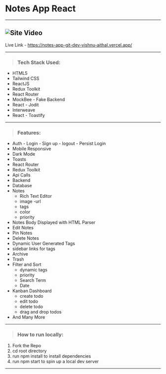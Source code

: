 # Notes App React

---

## ![Site Video](https://github.com/Vishnu-Aithal/notes-app/blob/dev/src/assets/images/notes-react.gif)

Live Link - https://notes-app-git-dev-vishnu-aithal.vercel.app/

---

> ### Tech Stack Used:

-   HTML5
-   Tailwind CSS
-   ReactJS
-   Redux Toolkit
-   React Router
-   MockBee - Fake Backend
-   React - Jodit
-   Interweave
-   React - Toastify

---

> ### Features:

-   Auth - Login - Sign up - logout - Persist Login
-   Mobile Responsive
-   Dark Mode
-   Toasts
-   React Router
-   Redux Toolkit
-   Api Calls
-   Backend
-   Database
-   Notes
    -   Rich Text Editor
    -   image -url
    -   tags
    -   color
    -   priority
-   Notes Body Displayed with HTML Parser
-   Edit Notes
-   Pin Notes
-   Delete Notes
-   Dynamic User Generated Tags
-   sidebar links for tags
-   Archive
-   Trash
-   Filter and Sort
    -   dynamic tags
    -   priority
    -   Search Term
    -   Date
-   Kanban Dashboard
    -   create todo
    -   edit todo
    -   delete todo
    -   drag and drop todos
-   And Many More
---

> ### How to run locally:

1. Fork the Repo
2. cd root directory
3. run npm install to install dependencies
4. run npm start to spin up a local dev server

---
